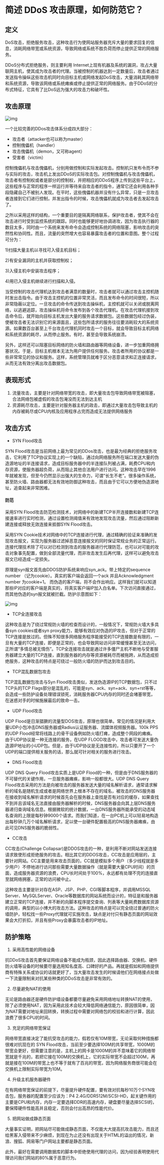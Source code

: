# 简述 DDoS 攻击原理，如何防范它？

## 定义

DoS攻击，拒绝服务攻击，这种攻击行为使网站服务器充斥大量的要求回复的信息，消耗网络带宽或系统资源，导致网络或系统不胜负荷而停止提供正常的网络服务。

DDoS分布式拒绝服务，则主要利用 Internet上现有机器及系统的漏洞，攻占大量联网主机，使其成为攻击者的代理。当被控制的机器达到一定数量后，攻击者通过发送指令操纵这些攻击机同时向目标主机或网络发起DoS攻击，大量消耗其网络带和系统资源，导致该网络或系统瘫痪或停止提供正常的网络服务。由于DDoS的分布式特征，它具有了比DoS远为强大的攻击力和破坏性。

## 攻击原理

![img](https://pic2.zhimg.com/80/v2-b6ce6a7c344ae9b273727ff4a897291d_720w.jpg)

一个比较完善的DDos攻击体系分成四大部分：

- 攻击者（attacker也可以称为master）
- 控制傀儡机（handler）
- 攻击傀儡机（demon，又可称agent）
- 受害者（victim）

控制傀儡机与攻击傀儡机，分别用做控制和实际发起攻击。控制机只发布令而不参与实际的攻击，攻击机上发出DDoS的实际攻击包。对控制傀儡机与攻击傀儡机，攻击者有控制权或者是部分的控制权，并把相应的DDoS程序上传到这些平台上，这些程序与正常的程序一样运行并等待来自攻击者的指令，通常它还会利用各种手段隐藏自己不被别人发现。在平时，这些傀儡机器并没有什么异常，只是一旦攻击者连接到它们进行控制，并发出指令的时候，攻击愧儡机就成为攻击者去发起攻击了。

之所以采用这样的结构，一个重要目的是隔离网络联系，保护攻击者，使其不会在攻击进行时受到监控系统的跟踪。同时也能够更好地协调进攻，因为攻击执行器的数目太多，同时由一个系统来发布命令会造成控制系统的网络阻塞，影响攻击的突然性和协同性。而且，流量的突然增大也容易暴露攻击者的位置和意图。整个过程可分为：

1)扫描大量主机以寻找可入侵主机目标；

2)有安全漏洞的主机并获取控制权；

3)入侵主机中安装攻击程序；

4)用已入侵主机继续进行扫描和入侵。

当受控制的攻击代理机达到攻击者满意的数量时，攻击者就可以通过攻击主控机随时发出击指令。由于攻击主控机的位置非常灵活，而且发布命令的时间很短，所以非常隐蔽以定位。一旦攻击的命令传送到攻击操纵机，主控机就可以关闭或脱离网络，以逃避追踪，攻击操纵机将命令发布到各个攻击代理机。在攻击代理机接到攻击命令后，就开始向目标主机发出大量的服务请求数据包。这些数据包经过伪装，使被攻击者无法识别它的来源面且，这些包所请求的服务往往要消耗较大的系统资源。如果数百台甚至上千台攻击代理机同时攻击一个目标，就会导致目标主机网络和系统资源的耗尽，从而停止服务。有时，甚至会导致系统崩溃。

另外，这样还可以阻塞目标网络的防火墙和路由器等网络设备，进一步加重网络拥塞状况。于是，目标主机根本无法为用户提供任何服务。攻击者所用的协议都是一些非常常见的协议和服务。这样，系统管理员就难于区分恶意请求和正连接请求，从而无法有效分离出攻击数据包。

## 表现形式

1. 流量攻击，主要是针对网络带宽的攻击，即大量攻击包导致网络带宽被阻塞，合法网络包被虚假的攻击包淹没而无法到达主机
2. 资源耗尽攻击，主要是针对服务器主机的政击，即通过大量攻击包导致主机的内存被耗尽或CPU内核及应用程序占完而造成无法提供网络服务

## 攻击方式

- SYN Flood攻击

SYN Flood攻击是当前网络上最为常见的DDos攻击，也是最为经典的拒绝服务攻击，它利用了TCP协议实现上的一个缺陷，通过向网络服务所在端口发送大量的伪造源地址的半连接请求，造成目标服务器中的半连接队列被占满，耗费CPU和内存资源，使服务器超负荷，从而阻止其他合法用户进行访问。这种攻击早在1996年就被发现，但至今仍然显示出强大的生命力，可谓“长生不老”。很多操作系统，甚至防火墙、路由器都无法有效地防御这种攻击，而且由于它可以方便地伪造源地址，追查起来非常困难。

#### 防范 

采用SYN Flood攻击防范检测技术，对网络中的新建TCP半开连接数和新建TCP连接速率进行实时检测，通过设置检测阈值来有效地发现攻击流量，然后通过阻断新建连接或释放无效连接来抵御SYN Flood攻击。

采用SYN Cookie技术对网络中的TCP连接进行代理，通过精确的验证来准确的发现攻击报文，实现为服务器过滤掉恶意连接报文的同时保证常规业务的正常运行。连接代理技术除了可以对已检测到攻击的服务器进行代理防范，也可以对可能的攻击对象事先配置，做到全部流量代理，而非攻击发生后再代理，这样可以避免攻击报文已经造成一定损失。

原理是syn报文首先由DDOS防护系统来响应syn_ack。带上特定的sequence number （记为cookie）。真实的客户端会返回一个ack 并且Acknowledgment number 为cookie+1。 而伪造的客户端，将不会作出响应。这样我们就可以知道那些IP对应的客户端是真实的，将真实客户端IP加入白名单。下次访问直接通过，而其他伪造的syn报文就被拦截。防护示意图如下：

![img](https://nos.netease.com/cloud-website-bucket/20180606150553e0785040-c16a-44ef-aece-cde41d4f7256.jpg)

- TCP全连接攻击

这种攻击是为了绕过常规防火墙的检查而设计的，一般情况下，常规防火墙大多具备syn cookies或者syn proxy能力，能够有效应对伪造的IP攻击，但对于正常的TCP连接是放过的。但殊不知很多网络服务程序能接受的TCP连接数是有限的，一旦有大量的TCP连接，即便是正常的，也会导致网站访问非常缓慢甚至无法访问，正所谓“多情总被无情伤”。TCP全连接攻击就是通过许多僵尸主机不断地与受害服务器建立大量的TCP连接，直到服务器的内存等资源被耗尽而被拖跨，从而造成拒绝服务，这种攻击的特点是可绕过一般防火墙的防护而达到攻击目的。

- TCP混乱数据包攻击

TCP混乱数据包攻击与Syn Flood攻击类似，发送伪造源IP的TCP数据包，只不过TCP头的TCP Flags部分是混乱的，可能是syn、ack、syn+ack、syn+rst等等，会造成一些防护设备处理错误锁死，消耗服务器CPU内存的同时还会堵塞带宽，在迷惑对手的时候施展最后的致命一击。

- UDP Flood攻击

UDP Flood是日渐猖獗的流量型DOS攻击，原理也很简单。常见的情况是利用大量UDP小包冲击DNS服务器或Radius认证服务器、流媒体视频服务器。100k PPS的UDP Flood经常将线路上的骨干设备例如防火墙打瘫，造成整个网段的瘫痪。由于UDP协议是一种无连接的服务，在UDP FLOOD攻击中，攻击者可发送大量伪造源IP地址的小UDP包。但是，由于UDP协议是无连接性的，所以只要开了一个UDP的端口提供相关服务的话，那么就可针对相关的服务进行攻击。

- DNS Flood攻击

UDP DNS Query Flood攻击实质上是UDP Flood的一种，但是由于DNS服务器的不可替代的关键作用，一旦服务器瘫痪，影响一般都很大。UDP DNS Query Flood攻击采用的方法是向被攻击的服务器发送大量的域名解析请求，通常请求解析的域名是随机生成或者是网络世界上根本不存在的域名，被攻击的DNS服务器在接收到域名解析请求的时候首先会在服务器上查找是否有对应的缓存，如果查找不到并且该域名无法直接由服务器解析的时候，DNS服务器会向其上层DNS服务器递归查询域名信息。根据微软的统计数据，一台DNS服务器所能承受的动态域名查询的上限是每秒钟9000个请求。而我们知道，在一台PC机上可以轻易地构造出每秒钟几万个域名解析请求，足以使一台硬件配置极高的DNS服务器瘫痪，由此可见DNS服务器的脆弱性。

- CC攻击

CC攻击(Challenge Collapsar)是DDOS攻击的一种，是利用不断对网站发送连接请求致使形成拒绝服务的攻击。相比其它的DDOS攻击，CC攻击是应用层的，主要针对网站。CC主要是用来攻击页面的，CC就是模拟多个用户（多少线程就是多少用户）不停地进行访问那些需要大量数据操作（就是需要大量CPU时间）的页面，造成服务器资源的浪费，CPU长时间处于100%，永远都有处理不完的连接直至就网络拥塞，正常的访问被中止。

这种攻击主要是针对存在ASP、JSP、PHP、CGI等脚本程序，并调用MSSQL Server、MySQLServer、Oracle等数据库的网站系统而设计的，特征是和服务器建立正常的TCP连接，并不断的向脚本程序提交查询、列表等大量耗费数据库资源的调用，典型的以小博大的攻击方法。这种攻击的特点是可以完全绕过普通的防火墙防护，轻松找一些Proxy代理就可实施攻击，缺点是对付只有静态页面的网站效果会大打折扣，并且有些Proxy会暴露攻击者的IP地址。

## 防护策略

1. 采用高性能的网络设备

抗DDoS攻击首先要保证网络设备不能成为瓶颈，因此选择路由器、交换机、硬件防火墙等设备的时候要尽量选用知名度高、口碑好的产品。再就是假如和网络提供商有特殊关系或协议的话就更好了，当大量攻击发生的时候请他们在网络接点处做一下流量限制来对抗某些种类的DDoS攻击是非常有效的。

2. 尽量避免NAT的使用

无论是路由器还是硬件防护墙设备都要尽量避免采用网络地址转换NAT的使用，除了必须使用NAT，因为采用此技术会较大降低网络通信能力，原因很简单，因为NAT需要对地址来回转换，转换过程中需要对网络包的校验和进行计算，因此浪费了很多CPU的时间。

3. 充足的网络带宽保证

网络带宽直接决定了能抗受攻击的能力，假若仅有10M带宽，无论采取何种措施都很难对抗现在的 SYN Flood攻击，当前至少要选择100M的共享带宽，1000M的带宽会更好，但需要注意的是，主机上的网卡是1000M的并不意味着它的网络带宽就是千兆的，若把它接在100M的交换机上，它的实际带宽不会超过100M，再就是接在100M的带宽上也不等于就有了百兆的带宽，因为网络服务商很可能会在交换机上限制实际带宽为10M。

4. 升级主机服务器硬件

在有网络带宽保证的前提下，尽量提升硬件配置，要有效对抗每秒10万个SYN攻击包，服务器的配置至少应该为：P4 2.4G/DDR512M/SCSI-HD，起关键作用的主要是CPU和内存，内存一定要选择DDR的高速内存，硬盘要尽量选择SCSI的，要保障硬件性能高并且稳定，否则会付出高昂的性能代价。

5. 把网站做成静态页面

大量事实证明，把网站尽可能做成静态页面，不仅能大大提高抗攻击能力，而且还给黑客入侵带来不少麻烦，到现在为止还没有出现关于HTML的溢出的情况，新浪、搜狐、网易等门户网站主要都是静态页面。

此外，最好在需要调用数据库的脚本中拒绝使用代理的访问，因为经验表明使用代理访问我们网站的80%属于恶意行为。